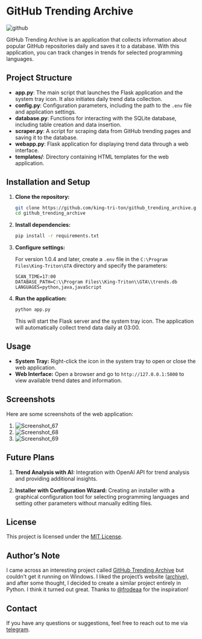 # GitHub Trending Archive

![github](https://github.com/user-attachments/assets/142a537b-b895-4df7-b2ed-bdec6f224cfa)

GitHub Trending Archive is an application that collects information about popular GitHub repositories daily and saves it to a database. With this application, you can track changes in trends for selected programming languages.

## Project Structure

- **app.py**: The main script that launches the Flask application and the system tray icon. It also initiates daily trend data collection.
- **config.py**: Configuration parameters, including the path to the `.env` file and application settings.
- **database.py**: Functions for interacting with the SQLite database, including table creation and data insertion.
- **scraper.py**: A script for scraping data from GitHub trending pages and saving it to the database.
- **webapp.py**: Flask application for displaying trend data through a web interface.
- **templates/**: Directory containing HTML templates for the web application.

## Installation and Setup

1. **Clone the repository:**
   ```bash
   git clone https://github.com/king-tri-ton/github_trending_archive.git
   cd github_trending_archive
   ```

2. **Install dependencies:**
   ```bash
   pip install -r requirements.txt
   ```

3. **Configure settings:**

   For version 1.0.4 and later, create a `.env` file in the `C:\Program Files\King-Triton\GTA` directory and specify the parameters:
   ```
   SCAN_TIME=17:00
   DATABASE_PATH=C:\\Program Files\\King-Triton\\GTA\\trends.db
   LANGUAGES=python,java,javaScript
   ```

4. **Run the application:**
   ```bash
   python app.py
   ```

   This will start the Flask server and the system tray icon. The application will automatically collect trend data daily at 03:00.

## Usage

- **System Tray:** Right-click the icon in the system tray to open or close the web application.
- **Web Interface:** Open a browser and go to `http://127.0.0.1:5000` to view available trend dates and information.

## Screenshots

Here are some screenshots of the web application:

1. ![Screenshot_67](https://github.com/user-attachments/assets/c5c64667-72f4-463a-9ff4-078bf75d9071)
2. ![Screenshot_68](https://github.com/user-attachments/assets/c1ea8b75-ba77-4ec2-990a-fdc42478fad2)
3. ![Screenshot_69](https://github.com/user-attachments/assets/46aca1b7-64de-42da-99f6-a605ff0bb3cd)

## Future Plans

1. **Trend Analysis with AI:** Integration with OpenAI API for trend analysis and providing additional insights.

2. **Installer with Configuration Wizard:** Creating an installer with a graphical configuration tool for selecting programming languages and setting other parameters without manually editing files.

## License

This project is licensed under the [MIT License](https://choosealicense.com/licenses/mit/).

## Author’s Note

I came across an interesting project called [GitHub Trending Archive](https://github.com/frodeaa/github_trending_archive) but couldn't get it running on Windows. I liked the project’s website ([archive](https://archive.faabli.com/)), and after some thought, I decided to create a similar project entirely in Python. I think it turned out great. Thanks to [@frodeaa](https://github.com/frodeaa) for the inspiration!

## Contact

If you have any questions or suggestions, feel free to reach out to me via [telegram](https://t.me/king_triton).